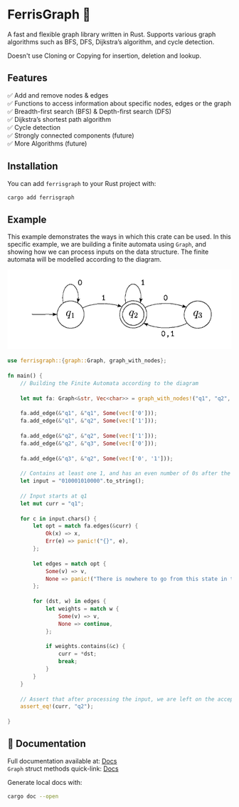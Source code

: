 # FerrisGraph 🦀  
A fast and flexible graph library written in Rust. Supports various graph algorithms such as BFS, DFS, Dijkstra’s algorithm, and cycle detection.

Doesn't use Cloning or Copying for insertion, deletion and lookup.

## Features  
✅ Add and remove nodes & edges  
✅ Functions to access information about specific nodes, edges or the graph  
✅ Breadth-first search (BFS) & Depth-first search (DFS)  
✅ Dijkstra’s shortest path algorithm  
✅ Cycle detection  
✅ Strongly connected components (future)  
✅ More Algorithms (future)

## Installation  
You can add `ferrisgraph` to your Rust project with:  
```sh
cargo add ferrisgraph
```

## Example
This example demonstrates the ways in which this crate can be used. In this specific example, we are building a finite automata using `Graph`, and showing how we can process inputs on the data structure. The finite automata will be modelled according to the diagram.

![alt text](image.png)

```rust
use ferrisgraph::{graph::Graph, graph_with_nodes};

fn main() {
    // Building the Finite Automata according to the diagram

    let mut fa: Graph<&str, Vec<char>> = graph_with_nodes!("q1", "q2", "q3");

    fa.add_edge(&"q1", &"q1", Some(vec!['0']));
    fa.add_edge(&"q1", &"q2", Some(vec!['1']));

    fa.add_edge(&"q2", &"q2", Some(vec!['1']));
    fa.add_edge(&"q2", &"q3", Some(vec!['0']));

    fa.add_edge(&"q3", &"q2", Some(vec!['0', '1']));

    // Contains at least one 1, and has an even number of 0s after the final 1
    let input = "010001010000".to_string();

    // Input starts at q1
    let mut curr = "q1";

    for c in input.chars() {
        let opt = match fa.edges(&curr) {
            Ok(x) => x,
            Err(e) => panic!("{}", e),
        };

        let edges = match opt {
            Some(v) => v,
            None => panic!("There is nowhere to go from this state in the finite automata, but we still have input."),
        };

        for (dst, w) in edges {
            let weights = match w {
                Some(v) => v,
                None => continue,
            };

            if weights.contains(&c) {
                curr = *dst;
                break;
            }
        }
    }

    // Assert that after processing the input, we are left on the accept state, q2.
    assert_eq!(curr, "q2");

}

```

## 📖 Documentation  
Full documentation available at: [Docs](https://docs.rs/ferrisgraph/0.1.0/ferrisgraph/)  
`Graph` struct methods quick-link: [Docs](https://docs.rs/ferrisgraph/0.1.0/ferrisgraph/graph/graph/struct.Graph.html)  

Generate local docs with:
```sh
cargo doc --open
```
